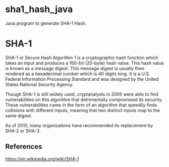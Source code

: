 # sha1_hash_java
Java program to generate SHA-1 Hash.

# SHA-1
SHA-1 or Secure Hash Algorithm 1 is a cryptographic hash function which takes an input and produces a 160-bit (20-byte) hash value. This hash value is known as a message digest. This message digest is usually then rendered as a hexadecimal number which is 40 digits long. It is a U.S. Federal Information Processing Standard and was designed by the United States National Security Agency.

Though SHA-1 is still widely used, cryptanalysts in 2005 were able to find vulnerabilities on this algorithm that detrimentally compromised its security. These vulnerabilities came in the form of an algorithm that speedily finds collisions with different inputs, meaning that two distinct inputs map to the same digest.

As of 2010, many organizations have recommended its replacement by SHA-2 or SHA-3. 

## References
https://en.wikipedia.org/wiki/SHA-1
